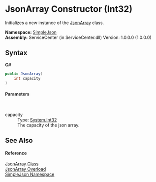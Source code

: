 # JsonArray Constructor (Int32)
 

Initializes a new instance of the <a href="0ed81e4a-d11b-9171-a0dd-a19663e2c077">JsonArray</a> class.

**Namespace:**&nbsp;<a href="ea63a809-e4a6-ba19-c147-e5c6fb6b1f81">SimpleJson</a><br />**Assembly:**&nbsp;ServiceCenter (in ServiceCenter.dll) Version: 1.0.0.0 (1.0.0.0)

## Syntax

**C#**<br />
``` C#
public JsonArray(
	int capacity
)
```


#### Parameters
&nbsp;<dl><dt>capacity</dt><dd>Type: <a href="http://msdn2.microsoft.com/zh-cn/library/td2s409d" target="_blank">System.Int32</a><br />The capacity of the json array.</dd></dl>

## See Also


#### Reference
<a href="0ed81e4a-d11b-9171-a0dd-a19663e2c077">JsonArray Class</a><br /><a href="8afc26b8-2343-70b4-c7b4-2656f935e4a1">JsonArray Overload</a><br /><a href="ea63a809-e4a6-ba19-c147-e5c6fb6b1f81">SimpleJson Namespace</a><br />